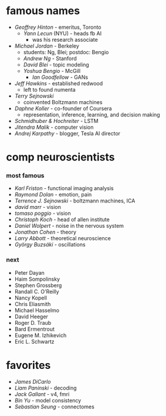 # famous names
- *Geoffrey Hinton* - emeritus, Toronto
	- *Yann Lecun* (NYU) - heads fb AI
		- was his research associate
- *Michael Jordan* - Berkeley
	- students: Ng, Blei; postdoc: Bengio
	- *Andrew Ng* - Stanford
	- *David Blei* - topic modeling
	- *Yoshua Bengio* - McGill
		- *Ian Goodfellow* - GANs
- *Jeff Hawkins* - established redwood
	- left to found numenta
- *Terry Sejnowski*
	- coinvented Boltzmann machines
- *Daphne Koller* - co-founder of Coursera
	- representation, inference, learning, and decision making
- *Schmidhuber & Hochreiter* - LSTM
- *Jitendra Malik* - computer vision
- *Andrej Karpathy* - blogger, Tesla AI director

# comp neuroscientists
### most famous
- *Karl Friston* - functional imaging analysis
- *Raymond Dolan* - emotion, pain
- *Terrence J. Sejnowski* - boltzmann machines, ICA
- *david marr* - vision
- *tomaso poggio* - vision
- *Christoph Koch* - head of allen institute
- *Daniel Wolpert* - noise in the nervous system
- *Jonathan Cohen* - theory
- *Larry Abbott* - theoretical neuroscience
- *György Buzsáki* - oscillations

### next
- Peter Dayan
- Haim Sompolinsky 
- Stephen Grossberg
- Randall C. O'Reilly
- Nancy Kopell
- Chris Eliasmith
- Michael Hasselmo
- David Heeger
- Roger D. Traub
- Bard Ermentrout
- Eugene M. Izhikevich
- Eric L. Schwartz

# favorites
- *James DiCarlo*
- *Liam Paninski* - decoding
- *Jack Gallant* - v4, fmri
- *Bin Yu* - model consistency
- *Sebastian Seung* - connectomes